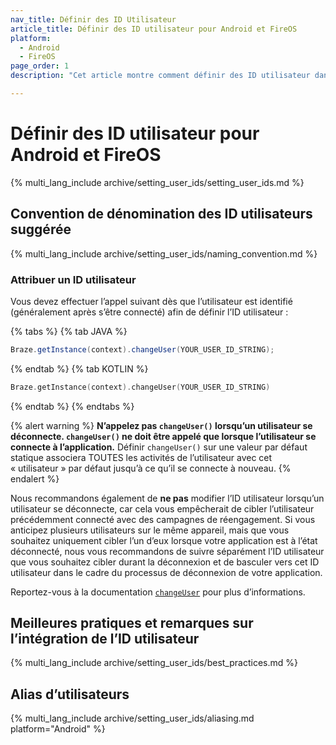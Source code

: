 ```yaml
---
nav_title: Définir des ID Utilisateur
article_title: Définir des ID utilisateur pour Android et FireOS
platform: 
  - Android
  - FireOS
page_order: 1
description: "Cet article montre comment définir des ID utilisateur dans votre application Android ou FireOS, des conventions de dénominations d’ID utilisateur suggérées, ainsi que certaines bonnes pratiques."

---
```

 
# Définir des ID utilisateur pour Android et FireOS
 
{% multi_lang_include archive/setting_user_ids/setting_user_ids.md %}

## Convention de dénomination des ID utilisateurs suggérée

{% multi_lang_include archive/setting_user_ids/naming_convention.md %}

### Attribuer un ID utilisateur

Vous devez effectuer l’appel suivant dès que l’utilisateur est identifié (généralement après s’être connecté) afin de définir l’ID utilisateur :

{% tabs %}
{% tab JAVA %}

```java
Braze.getInstance(context).changeUser(YOUR_USER_ID_STRING);
```

{% endtab %}
{% tab KOTLIN %}

```kotlin
Braze.getInstance(context).changeUser(YOUR_USER_ID_STRING)
```

{% endtab %}
{% endtabs %}

{% alert warning %}
**N’appelez pas `changeUser()` lorsqu’un utilisateur se déconnecte. `changeUser()` ne doit être appelé que lorsque l’utilisateur se connecte à l’application.** Définir `changeUser()` sur une valeur par défaut statique associera TOUTES les activités de l’utilisateur avec cet « utilisateur » par défaut jusqu’à ce qu’il se connecte à nouveau.
{% endalert %}

Nous recommandons également de **ne pas** modifier l’ID utilisateur lorsqu’un utilisateur se déconnecte, car cela vous empêcherait de cibler l’utilisateur précédemment connecté avec des campagnes de réengagement. Si vous anticipez plusieurs utilisateurs sur le même appareil, mais que vous souhaitez uniquement cibler l’un d’eux lorsque votre application est à l’état déconnecté, nous vous recommandons de suivre séparément l’ID utilisateur que vous souhaitez cibler durant la déconnexion et de basculer vers cet ID utilisateur dans le cadre du processus de déconnexion de votre application.

Reportez-vous à la documentation [`changeUser`][4] pour plus d’informations.

## Meilleures pratiques et remarques sur l’intégration de l’ID utilisateur

{% multi_lang_include archive/setting_user_ids/best_practices.md %}

## Alias d’utilisateurs

{% multi_lang_include archive/setting_user_ids/aliasing.md platform="Android" %}

[1]: {{site.baseurl}}/api/endpoints/user_data
[2]: {{site.baseurl}}/api/endpoints/messaging/
[4]: https://appboy.github.io/appboy-android-sdk/kdoc/braze-android-sdk/com.braze/-i-braze/change-user.html
